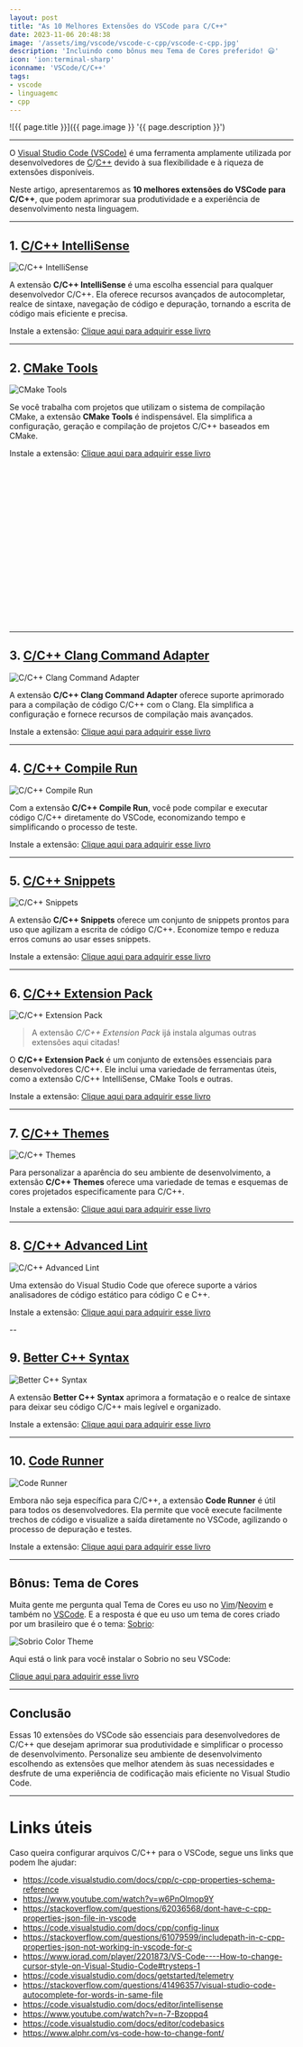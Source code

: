 ```yaml
---
layout: post
title: "As 10 Melhores Extensões do VSCode para C/C++"
date: 2023-11-06 20:48:38
image: '/assets/img/vscode/vscode-c-cpp/vscode-c-cpp.jpg'
description: 'Incluindo como bônus meu Tema de Cores preferido! 😃'
icon: 'ion:terminal-sharp'
iconname: 'VSCode/C/C++'
tags:
- vscode
- linguagemc
- cpp
---
```


![{{ page.title }}]({{ page.image }} '{{ page.description }}')

---

O [Visual Studio Code (VSCode)](https://terminalroot.com.br/tags#vscode) é uma ferramenta amplamente utilizada por desenvolvedores de [C](https://terminalroot.com.br/tags#linguagemc)/[C++](https://terminalroot.com.br/tags#cpp) devido à sua flexibilidade e à riqueza de extensões disponíveis. 

Neste artigo, apresentaremos as **10 melhores extensões do VSCode para C/C++**, que podem aprimorar sua produtividade e a experiência de desenvolvimento nesta linguagem.

---

## 1. [C/C++ IntelliSense](https://marketplace.visualstudio.com/items?itemName=ms-vscode.cpptools)
![C/C++ IntelliSense](/assets/img/vscode/vscode-c-cpp/01.png) 

A extensão **C/C++ IntelliSense** é uma escolha essencial para qualquer desenvolvedor C/C++. Ela oferece recursos avançados de autocompletar, realce de sintaxe, navegação de código e depuração, tornando a escrita de código mais eficiente e precisa.

Instale a extensão: <a href="https://marketplace.visualstudio.com/items?itemName=ms-vscode.cpptools" class="btn btn-danger btn-lg">Clique aqui para adquirir esse livro</a>

---

## 2. [CMake Tools](https://marketplace.visualstudio.com/items?itemName=vector-of-bool.cmake-tools)
![CMake Tools](/assets/img/vscode/vscode-c-cpp/02.png) 

Se você trabalha com projetos que utilizam o sistema de compilação CMake, a extensão **CMake Tools** é indispensável. Ela simplifica a configuração, geração e compilação de projetos C/C++ baseados em CMake.

Instale a extensão: <a href="https://marketplace.visualstudio.com/items?itemName=vector-of-bool.cmake-tools" class="btn btn-info btn-lg">Clique aqui para adquirir esse livro</a>


<!-- SQUARE - GAMES ROOT -->
<script async src="//pagead2.googlesyndication.com/pagead/js/adsbygoogle.js"></script>
<ins class="adsbygoogle"
style="display:inline-block;width:336px;height:280px"
data-ad-client="ca-pub-2838251107855362"
data-ad-slot="5351066970"></ins>
<script>
(adsbygoogle = window.adsbygoogle || []).push({});
</script>

---

## 3. [C/C++ Clang Command Adapter](https://marketplace.visualstudio.com/items?itemName=mitaki28.vscode-clang)
![C/C++ Clang Command Adapter](/assets/img/vscode/vscode-c-cpp/03.png) 

A extensão **C/C++ Clang Command Adapter** oferece suporte aprimorado para a compilação de código C/C++ com o Clang. Ela simplifica a configuração e fornece recursos de compilação mais avançados.

Instale a extensão: <a href="https://marketplace.visualstudio.com/items?itemName=mitaki28.vscode-clang" class="btn btn-primary btn-lg">Clique aqui para adquirir esse livro</a>

---

## 4. [C/C++ Compile Run](https://marketplace.visualstudio.com/items?itemName=danielpinto8zz6.c-cpp-compile-run)
![C/C++ Compile Run](/assets/img/vscode/vscode-c-cpp/04.png) 

Com a extensão **C/C++ Compile Run**, você pode compilar e executar código C/C++ diretamente do VSCode, economizando tempo e simplificando o processo de teste.

Instale a extensão: <a href="https://marketplace.visualstudio.com/items?itemName=danielpinto8zz6.c-cpp-compile-run" class="btn btn-warning btn-lg">Clique aqui para adquirir esse livro</a>

---

## 5. [C/C++ Snippets](https://marketplace.visualstudio.com/items?itemName=hars.cppsnippets)
![C/C++ Snippets](/assets/img/vscode/vscode-c-cpp/05.png) 

A extensão **C/C++ Snippets** oferece um conjunto de snippets prontos para uso que agilizam a escrita de código C/C++. Economize tempo e reduza erros comuns ao usar esses snippets.

Instale a extensão: <a href="https://marketplace.visualstudio.com/items?itemName=hars.cppsnippets" class="btn btn-success btn-lg">Clique aqui para adquirir esse livro</a>

---

## 6. [C/C++ Extension Pack](https://marketplace.visualstudio.com/items?itemName=ms-vscode.cpptools-extension-pack)
![C/C++ Extension Pack](/assets/img/vscode/vscode-c-cpp/06.png) 
> A extensão *C/C++ Extension Pack* ijá instala algumas outras extensões aqui citadas!

O **C/C++ Extension Pack** é um conjunto de extensões essenciais para desenvolvedores C/C++. Ele inclui uma variedade de ferramentas úteis, como a extensão C/C++ IntelliSense, CMake Tools e outras.

Instale a extensão: <a href="https://marketplace.visualstudio.com/items?itemName=ms-vscode.cpptools-extension-pack" class="btn btn-custom btn-lg">Clique aqui para adquirir esse livro</a> 

---

## 7. [C/C++ Themes](https://marketplace.visualstudio.com/items?itemName=bbenoist.vcpp-themes)
![C/C++ Themes](/assets/img/vscode/vscode-c-cpp/07.png) 

Para personalizar a aparência do seu ambiente de desenvolvimento, a extensão **C/C++ Themes** oferece uma variedade de temas e esquemas de cores projetados especificamente para C/C++.

Instale a extensão: <a href="https://marketplace.visualstudio.com/items?itemName=bbenoist.vcpp-themes" class="btn btn-danger btn-lg">Clique aqui para adquirir esse livro</a>  


<!-- RECTANGLE LARGE -->
<script async src="https://pagead2.googlesyndication.com/pagead/js/adsbygoogle.js"></script>
<!-- Informat -->
<ins class="adsbygoogle"
style="display:block"
data-ad-client="ca-pub-2838251107855362"
data-ad-slot="2327980059"
data-ad-format="auto"
data-full-width-responsive="true"></ins>
<script>
(adsbygoogle = window.adsbygoogle || []).push({});
</script>

---

## 8. [C/C++ Advanced Lint](https://marketplace.visualstudio.com/items?itemName=bmewburn.vscode-intelephense-client)
![C/C++ Advanced Lint](/assets/img/vscode/vscode-c-cpp/08.png) 

Uma extensão do Visual Studio Code que oferece suporte a vários analisadores de código estático para código C e C++.

Instale a extensão: <a href="https://marketplace.visualstudio.com/items?itemName=bmewburn.vscode-intelephense-client" class="btn btn-warning btn-lg">Clique aqui para adquirir esse livro</a>

--

## 9. [Better C++ Syntax](https://marketplace.visualstudio.com/items?itemName=jeff-hykin.better-cpp-syntax)
![Better C++ Syntax](/assets/img/vscode/vscode-c-cpp/09.png) 

A extensão **Better C++ Syntax** aprimora a formatação e o realce de sintaxe para deixar seu código C/C++ mais legível e organizado.

Instale a extensão: <a href="https://marketplace.visualstudio.com/items?itemName=jeff-hykin.better-cpp-syntax" class="btn btn-success btn-lg">Clique aqui para adquirir esse livro</a>

---

## 10. [Code Runner](https://marketplace.visualstudio.com/items?itemName=formulahendry.code-runner)
![Code Runner](/assets/img/vscode/vscode-c-cpp/10.png) 

Embora não seja específica para C/C++, a extensão **Code Runner** é útil para todos os desenvolvedores. Ela permite que você execute facilmente trechos de código e visualize a saída diretamente no VSCode, agilizando o processo de depuração e testes.

Instale a extensão: <a href="https://marketplace.visualstudio.com/items?itemName=formulahendry.code-runner" class="btn btn-info btn-lg">Clique aqui para adquirir esse livro</a>

---

## Bônus: Tema de Cores
Muita gente me pergunta qual Tema de Cores eu uso no [Vim](https://terminalroot.com.br/tags#vim)/[Neovim](https://terminalroot.com.br/tags#neovim) e também no [VSCode](https://terminalroot.com.br/tags#vscode). E a resposta é que eu uso um tema de cores criado por um brasileiro que é o tema: [Sobrio](https://sobrio.elvessousa.com.br/):

![Sobrio Color Theme](/assets/img/vscode/vscode-c-cpp/11.png) 

Aqui está o link para você instalar o Sobrio no seu VSCode:

<a href="https://vscodethemes.com/e/elvessousa.sobrio/sobrio" class="btn btn-warning btn-lg">Clique aqui para adquirir esse livro</a>

---

## Conclusão
Essas 10 extensões do VSCode são essenciais para desenvolvedores de C/C++ que desejam aprimorar sua produtividade e simplificar o processo de desenvolvimento. Personalize seu ambiente de desenvolvimento escolhendo as extensões que melhor atendem às suas necessidades e desfrute de uma experiência de codificação mais eficiente no Visual Studio Code.


<!-- RECTANGLE 2 - OnParagragraph -->
<script async src="//pagead2.googlesyndication.com/pagead/js/adsbygoogle.js"></script>
<ins class="adsbygoogle"
style="display:block; text-align:center;"
data-ad-layout="in-article"
data-ad-format="fluid"
data-ad-client="ca-pub-2838251107855362"
data-ad-slot="8549252987"></ins>
<script>
(adsbygoogle = window.adsbygoogle || []).push({});
</script>

---

# Links úteis
Caso queira configurar arquivos C/C++ para o VSCode, segue uns links que podem lhe ajudar:
+ <https://code.visualstudio.com/docs/cpp/c-cpp-properties-schema-reference>
+ <https://www.youtube.com/watch?v=w6PnOlmop9Y>
+ <https://stackoverflow.com/questions/62036568/dont-have-c-cpp-properties-json-file-in-vscode>
+ <https://code.visualstudio.com/docs/cpp/config-linux>
+ <https://stackoverflow.com/questions/61079599/includepath-in-c-cpp-properties-json-not-working-in-vscode-for-c>
+ <https://www.iorad.com/player/2201873/VS-Code----How-to-change-cursor-style-on-Visual-Studio-Code#trysteps-1>
+ <https://code.visualstudio.com/docs/getstarted/telemetry>
+ <https://stackoverflow.com/questions/41496357/visual-studio-code-autocomplete-for-words-in-same-file>
+ <https://code.visualstudio.com/docs/editor/intellisense>
+ <https://www.youtube.com/watch?v=n-7-Bzoppq4>
+ <https://code.visualstudio.com/docs/editor/codebasics>
+ <https://www.alphr.com/vs-code-how-to-change-font/>




